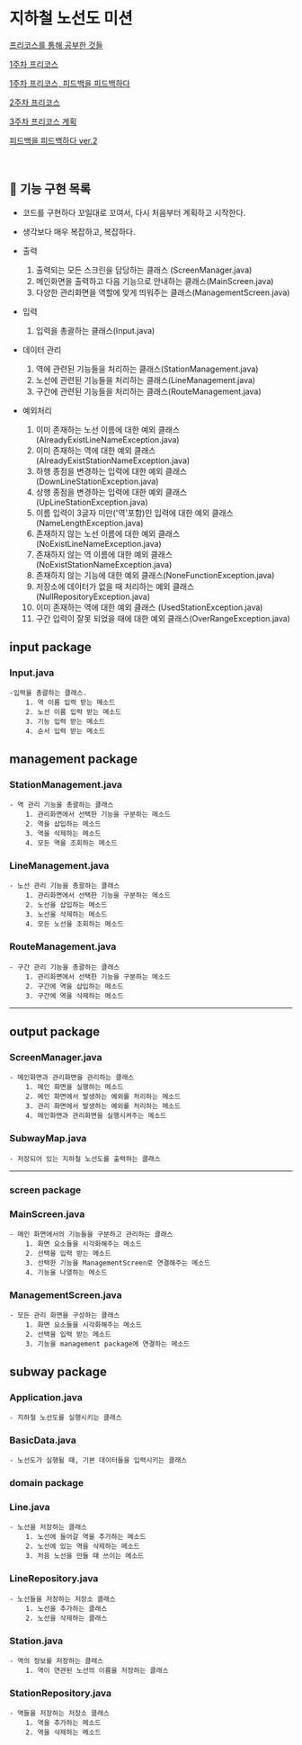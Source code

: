# 지하철 노선도 미션
[프리코스를 통해 공부한 것들](https://www.notion.so/9186a1ce15b54fddb0c0ca0c8b99c39d)

[1주차 프리코스](https://www.notion.so/1-4c1e2bc9b4bc412a85ee72a1244ac86c)

[1주차 프리코스, 피드백을 피드백하다](https://www.notion.so/1-8b5157674d1340d7a4086641f602d542)

[2주차 프리코스](https://www.notion.so/2-b4853e276d7a42828a70f81439e97598)

[3주차 프리코스 계획](https://www.notion.so/3-8997d2c11e50483eb7d1b3d90996a3f2)

[피드백을 피드백하다 ver.2](https://www.notion.so/ver-2-2a63193924bd4deaa085ed94793d0471)

<br>

## 🚀 기능 구현 목록

 - 코드를 구현하다 꼬일대로 꼬여서, 다시 처음부터 계획하고 시작한다.
 - 생각보다 매우 복잡하고, 복잡하다.
 
 - 출력
    1. 출력되는 모든 스크린을 담당하는 클래스 (ScreenManager.java)
    2. 메인화면을 출력하고 다음 기능으로 안내하는 클래스(MainScreen.java)
    3. 다양한 관리화면을 역할에 맞게 띄워주는 클래스(ManagementScreen.java)
    
 - 입력
    1. 입력을 총괄하는 클래스(Input.java)
    
 - 데이터 관리
    1. 역에 관련된 기능들을 처리하는 클래스(StationManagement.java)
    2. 노선에 관련된 기능들을 처리하는 클래스(LineManagement.java)
    3. 구간에 관련된 기능들을 처리하는 클래스(RouteManagement.java)
    
 - 예외처리
    1. 이미 존재하는 노선 이름에 대한 예외 클래스(AlreadyExistLineNameException.java)
    2. 이미 존재하는 역에 대한 예외 클래스(AlreadyExistStationNameException.java)
    2. 하행 종점을 변경하는 입력에 대한 예외 클래스(DownLineStationException.java)
    3. 상행 종점을 변경하는 입력에 대한 예외 클래스(UpLineStationException.java)
    4. 이름 입력이 3글자 미만('역'포함)인 입력에 대한 예외 클래스(NameLengthException.java)
    5. 존재하지 않는 노선 이름에 대한 예외 클래스(NoExistLineNameException.java)
    6. 존재하지 않는 역 이름에 대한 예외 클래스(NoExistStationNameException.java)
    7. 존재하지 않는 기능에 대한 예외 클래스(NoneFunctionException.java)
    8. 저장소에 데이터가 없을 때 처리하는 예외 클래스(NullRepositoryException.java)
    9. 이미 존재하는 역에 대한 예외 클래스 (UsedStationException.java)
    10. 구간 입력이 잘못 되었을 때에 대한 예외 클래스(OverRangeException.java)
    

## input package

### Input.java
    -입력을 총괄하는 클래스.
        1. 역 이름 입력 받는 메소드
        2. 노선 이름 입력 받는 메소드
        3. 기능 입력 받는 메소드
        4. 순서 입력 받는 메소드
        
## management package

### StationManagement.java
    - 역 관리 기능을 총괄하는 클래스
        1. 관리화면에서 선택한 기능을 구분하는 메소드
        2. 역을 삽입하는 메소드
        3. 역을 삭제하는 메소드
        4. 모든 역을 조회하는 메소드
        
### LineManagement.java
    - 노선 관리 기능을 총괄하는 클래스
        1. 관리화면에서 선택한 기능을 구분하는 메소드
        2. 노선을 삽입하는 메소드
        3. 노선을 삭제하는 메소드
        4. 모든 노선을 조회하는 메소드
        
### RouteManagement.java
    - 구간 관리 기능을 총괄하는 클래스
        1. 관리화면에서 선택한 기능을 구분하는 메소드
        2. 구간에 역을 삽입하는 메소드
        3. 구간에 역을 삭제하는 메소드

---        
## output package

### ScreenManager.java
    - 메인화면과 관리화면을 관리하는 클래스
        1. 메인 화면을 실행하는 메소드
        2. 메인 화면에서 발생하는 예외를 처리하는 메소드
        3. 관리 화면에서 발생하는 예외를 처리하는 메소드
        4. 메인화면과 관리화면을 실행시켜주는 메소드
        
### SubwayMap.java
    - 저장되어 있는 지하철 노선도를 출력하는 클래스
    
---
### screen package

### MainScreen.java
    - 메인 화면에서의 기능들을 구분하고 관리하는 클래스
        1. 화면 요소들을 시각화해주는 메소드
        2. 선택을 입력 받는 메소드 
        3. 선택한 기능을 ManagementScreen로 연결해주는 메소드
        4. 기능을 나열하는 메소드 
    
### ManagementScreen.java
    - 모든 관리 화면을 구성하는 클래스
        1. 화면 요소들을 시각화해주는 메소드
        2. 선택을 입력 받는 메소드 
        3. 기능을 management package에 연결하는 메소드


## subway package

### Application.java
    - 지하철 노선도를 실행시키는 클래스
    
### BasicData.java
    - 노선도가 실행될 때, 기본 데이터들을 입력시키는 클래스 

### domain package

### Line.java
    - 노선을 저장하는 클래스
        1. 노선에 들어갈 역을 추가하는 메소드
        2. 노선에 있는 역을 삭제하는 메소드
        3. 처음 노선을 만들 때 쓰이는 메소드
        
### LineRepository.java
    - 노선들을 저장하는 저장소 클래스
        1. 노선을 추가하는 클래스
        2. 노선을 삭제하는 클래스
        
### Station.java
    - 역의 정보를 저장하는 클래스
        1. 역이 연관된 노선의 이름을 저장하는 클래스
        
### StationRepository.java
    - 역들을 저장하는 저장소 클래스
        1. 역을 추가하는 메소드
        2. 역을 삭제하는 메소드